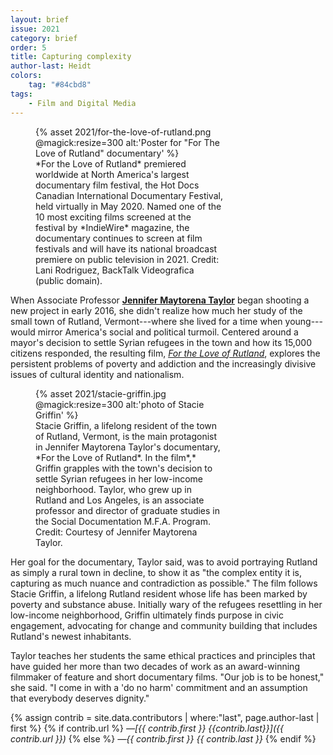 ```yaml
---
layout: brief
issue: 2021
category: brief
order: 5
title: Capturing complexity
author-last: Heidt
colors:
    tag: "#84cbd8"
tags:
    - Film and Digital Media
---
```

<figure style="width:300px">
  {% asset 2021/for-the-love-of-rutland.png @magick:resize=300 alt:'Poster for "For The Love of Rutland" documentary' %}<figcaption markdown="span">*For the Love of Rutland* premiered worldwide at North America's largest documentary film festival, the Hot Docs Canadian International Documentary Festival, held virtually in May 2020. Named one of the 10 most exciting films screened at the festival by *IndieWire* magazine, the documentary continues to screen at film festivals and will have its national broadcast premiere on public television in 2021. Credit: Lani Rodriguez, BackTalk Videografica (public domain).</figcaption>
</figure>

When Associate Professor [**Jennifer Maytorena Taylor**](https://film.ucsc.edu/faculty/jennifer_taylor) began shooting a new project in early 2016, she didn't realize how much her study of the small town of Rutland, Vermont---where she lived for a time when young---would mirror America's social and political turmoil. Centered around a mayor's decision to settle Syrian refugees in the town and how its 15,000 citizens responded, the resulting film, [*For the Love of Rutland*](https://rocofilms.com/rutland/), explores the persistent problems of poverty and addiction and the increasingly divisive issues of cultural identity and nationalism.

<figure style="width:300px">
  {% asset 2021/stacie-griffin.jpg @magick:resize=300 alt:'photo of Stacie Griffin' %}<figcaption markdown="span">Stacie Griffin, a lifelong resident of the town of Rutland, Vermont, is the main protagonist in Jennifer Maytorena Taylor's documentary, *For the Love of Rutland*. In the film*,* Griffin grapples with the town's decision to settle Syrian refugees in her low-income neighborhood. Taylor, who grew up in Rutland and Los Angeles, is an associate professor and director of graduate studies in the Social Documentation M.F.A. Program. Credit: Courtesy of Jennifer Maytorena Taylor.</figcaption>
</figure>

Her goal for the documentary, Taylor said, was to avoid portraying Rutland as simply a rural town in decline, to show it as "the complex entity it is, capturing as much nuance and contradiction as possible." The film follows Stacie Griffin, a lifelong Rutland resident whose life has been marked by poverty and substance abuse. Initially wary of the refugees resettling in her low-income neighborhood, Griffin ultimately finds purpose in civic engagement, advocating for change and community building that includes Rutland's newest inhabitants.

Taylor teaches her students the same ethical practices and principles that have guided her more than two decades of work as an award-winning filmmaker of feature and short documentary films. "Our job is to be honest," she said. "I come in with a 'do no harm' commitment and an assumption that everybody deserves dignity."

{% assign contrib = site.data.contributors | where:"last", page.author-last | first %}
{% if contrib.url %}
*&mdash;[{{ contrib.first }} {{contrib.last}}]({{ contrib.url }})*
{% else %}
*&mdash;{{ contrib.first }} {{ contrib.last }}*
{% endif %}
